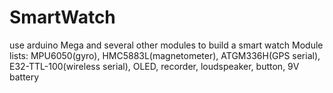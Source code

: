 # SmartWatch
use arduino Mega and several other modules to build a smart watch
Module lists:
	MPU6050(gyro), HMC5883L(magnetometer), ATGM336H(GPS serial),
	E32-TTL-100(wireless serial), OLED, recorder, loudspeaker, button, 9V battery
